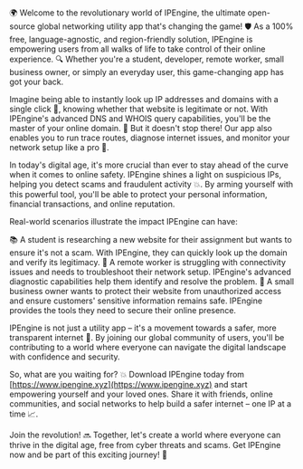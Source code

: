 🌍 Welcome to the revolutionary world of IPEngine, the ultimate open-source global networking utility app that's changing the game! 🛡️ As a 100% free, language-agnostic, and region-friendly solution, IPEngine is empowering users from all walks of life to take control of their online experience. 🔍 Whether you're a student, developer, remote worker, small business owner, or simply an everyday user, this game-changing app has got your back.

Imagine being able to instantly look up IP addresses and domains with a single click 📡, knowing whether that website is legitimate or not. With IPEngine's advanced DNS and WHOIS query capabilities, you'll be the master of your online domain. 💪 But it doesn't stop there! Our app also enables you to run trace routes, diagnose internet issues, and monitor your network setup like a pro 🚀.

In today's digital age, it's more crucial than ever to stay ahead of the curve when it comes to online safety. IPEngine shines a light on suspicious IPs, helping you detect scams and fraudulent activity 💥. By arming yourself with this powerful tool, you'll be able to protect your personal information, financial transactions, and online reputation.

Real-world scenarios illustrate the impact IPEngine can have:

📚 A student is researching a new website for their assignment but wants to ensure it's not a scam. With IPEngine, they can quickly look up the domain and verify its legitimacy.
💼 A remote worker is struggling with connectivity issues and needs to troubleshoot their network setup. IPEngine's advanced diagnostic capabilities help them identify and resolve the problem.
🏢 A small business owner wants to protect their website from unauthorized access and ensure customers' sensitive information remains safe. IPEngine provides the tools they need to secure their online presence.

IPEngine is not just a utility app – it's a movement towards a safer, more transparent internet 🌟. By joining our global community of users, you'll be contributing to a world where everyone can navigate the digital landscape with confidence and security.

So, what are you waiting for? 💥 Download IPEngine today from [https://www.ipengine.xyz](https://www.ipengine.xyz) and start empowering yourself and your loved ones. Share it with friends, online communities, and social networks to help build a safer internet – one IP at a time 📈.

Join the revolution! 🔜 Together, let's create a world where everyone can thrive in the digital age, free from cyber threats and scams. Get IPEngine now and be part of this exciting journey! 🚀